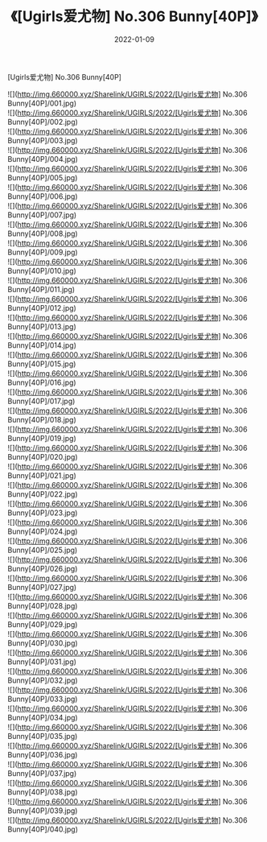 ﻿---
layout: post
title:  《[Ugirls爱尤物] No.306 Bunny[40P]》
date:   2022-01-09
img: http://img.660000.xyz/Sharelink/UGIRLS/2022/[Ugirls爱尤物] No.306 Bunny[40P]/000.jpg
categories: [美女, 清纯, 唯美]
---

[Ugirls爱尤物] No.306 Bunny[40P]

  ![](http://img.660000.xyz/Sharelink/UGIRLS/2022/[Ugirls爱尤物] No.306 Bunny[40P]/001.jpg) <br> ![](http://img.660000.xyz/Sharelink/UGIRLS/2022/[Ugirls爱尤物] No.306 Bunny[40P]/002.jpg) <br> ![](http://img.660000.xyz/Sharelink/UGIRLS/2022/[Ugirls爱尤物] No.306 Bunny[40P]/003.jpg) <br> ![](http://img.660000.xyz/Sharelink/UGIRLS/2022/[Ugirls爱尤物] No.306 Bunny[40P]/004.jpg) <br> ![](http://img.660000.xyz/Sharelink/UGIRLS/2022/[Ugirls爱尤物] No.306 Bunny[40P]/005.jpg) <br> ![](http://img.660000.xyz/Sharelink/UGIRLS/2022/[Ugirls爱尤物] No.306 Bunny[40P]/006.jpg) <br> ![](http://img.660000.xyz/Sharelink/UGIRLS/2022/[Ugirls爱尤物] No.306 Bunny[40P]/007.jpg) <br> ![](http://img.660000.xyz/Sharelink/UGIRLS/2022/[Ugirls爱尤物] No.306 Bunny[40P]/008.jpg) <br> ![](http://img.660000.xyz/Sharelink/UGIRLS/2022/[Ugirls爱尤物] No.306 Bunny[40P]/009.jpg) <br> ![](http://img.660000.xyz/Sharelink/UGIRLS/2022/[Ugirls爱尤物] No.306 Bunny[40P]/010.jpg) <br> ![](http://img.660000.xyz/Sharelink/UGIRLS/2022/[Ugirls爱尤物] No.306 Bunny[40P]/011.jpg) <br> ![](http://img.660000.xyz/Sharelink/UGIRLS/2022/[Ugirls爱尤物] No.306 Bunny[40P]/012.jpg) <br> ![](http://img.660000.xyz/Sharelink/UGIRLS/2022/[Ugirls爱尤物] No.306 Bunny[40P]/013.jpg) <br> ![](http://img.660000.xyz/Sharelink/UGIRLS/2022/[Ugirls爱尤物] No.306 Bunny[40P]/014.jpg) <br> ![](http://img.660000.xyz/Sharelink/UGIRLS/2022/[Ugirls爱尤物] No.306 Bunny[40P]/015.jpg) <br> ![](http://img.660000.xyz/Sharelink/UGIRLS/2022/[Ugirls爱尤物] No.306 Bunny[40P]/016.jpg) <br> ![](http://img.660000.xyz/Sharelink/UGIRLS/2022/[Ugirls爱尤物] No.306 Bunny[40P]/017.jpg) <br> ![](http://img.660000.xyz/Sharelink/UGIRLS/2022/[Ugirls爱尤物] No.306 Bunny[40P]/018.jpg) <br> ![](http://img.660000.xyz/Sharelink/UGIRLS/2022/[Ugirls爱尤物] No.306 Bunny[40P]/019.jpg) <br> ![](http://img.660000.xyz/Sharelink/UGIRLS/2022/[Ugirls爱尤物] No.306 Bunny[40P]/020.jpg) <br> ![](http://img.660000.xyz/Sharelink/UGIRLS/2022/[Ugirls爱尤物] No.306 Bunny[40P]/021.jpg) <br> ![](http://img.660000.xyz/Sharelink/UGIRLS/2022/[Ugirls爱尤物] No.306 Bunny[40P]/022.jpg) <br> ![](http://img.660000.xyz/Sharelink/UGIRLS/2022/[Ugirls爱尤物] No.306 Bunny[40P]/023.jpg) <br> ![](http://img.660000.xyz/Sharelink/UGIRLS/2022/[Ugirls爱尤物] No.306 Bunny[40P]/024.jpg) <br> ![](http://img.660000.xyz/Sharelink/UGIRLS/2022/[Ugirls爱尤物] No.306 Bunny[40P]/025.jpg) <br> ![](http://img.660000.xyz/Sharelink/UGIRLS/2022/[Ugirls爱尤物] No.306 Bunny[40P]/026.jpg) <br> ![](http://img.660000.xyz/Sharelink/UGIRLS/2022/[Ugirls爱尤物] No.306 Bunny[40P]/027.jpg) <br> ![](http://img.660000.xyz/Sharelink/UGIRLS/2022/[Ugirls爱尤物] No.306 Bunny[40P]/028.jpg) <br> ![](http://img.660000.xyz/Sharelink/UGIRLS/2022/[Ugirls爱尤物] No.306 Bunny[40P]/029.jpg) <br> ![](http://img.660000.xyz/Sharelink/UGIRLS/2022/[Ugirls爱尤物] No.306 Bunny[40P]/030.jpg) <br> ![](http://img.660000.xyz/Sharelink/UGIRLS/2022/[Ugirls爱尤物] No.306 Bunny[40P]/031.jpg) <br> ![](http://img.660000.xyz/Sharelink/UGIRLS/2022/[Ugirls爱尤物] No.306 Bunny[40P]/032.jpg) <br> ![](http://img.660000.xyz/Sharelink/UGIRLS/2022/[Ugirls爱尤物] No.306 Bunny[40P]/033.jpg) <br> ![](http://img.660000.xyz/Sharelink/UGIRLS/2022/[Ugirls爱尤物] No.306 Bunny[40P]/034.jpg) <br> ![](http://img.660000.xyz/Sharelink/UGIRLS/2022/[Ugirls爱尤物] No.306 Bunny[40P]/035.jpg) <br> ![](http://img.660000.xyz/Sharelink/UGIRLS/2022/[Ugirls爱尤物] No.306 Bunny[40P]/036.jpg) <br> ![](http://img.660000.xyz/Sharelink/UGIRLS/2022/[Ugirls爱尤物] No.306 Bunny[40P]/037.jpg) <br> ![](http://img.660000.xyz/Sharelink/UGIRLS/2022/[Ugirls爱尤物] No.306 Bunny[40P]/038.jpg) <br> ![](http://img.660000.xyz/Sharelink/UGIRLS/2022/[Ugirls爱尤物] No.306 Bunny[40P]/039.jpg) <br> ![](http://img.660000.xyz/Sharelink/UGIRLS/2022/[Ugirls爱尤物] No.306 Bunny[40P]/040.jpg) <br>